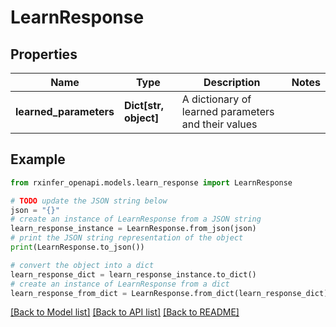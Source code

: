 # LearnResponse


## Properties

Name | Type | Description | Notes
------------ | ------------- | ------------- | -------------
**learned_parameters** | **Dict[str, object]** | A dictionary of learned parameters and their values | 

## Example

```python
from rxinfer_openapi.models.learn_response import LearnResponse

# TODO update the JSON string below
json = "{}"
# create an instance of LearnResponse from a JSON string
learn_response_instance = LearnResponse.from_json(json)
# print the JSON string representation of the object
print(LearnResponse.to_json())

# convert the object into a dict
learn_response_dict = learn_response_instance.to_dict()
# create an instance of LearnResponse from a dict
learn_response_from_dict = LearnResponse.from_dict(learn_response_dict)
```
[[Back to Model list]](../README.md#documentation-for-models) [[Back to API list]](../README.md#documentation-for-api-endpoints) [[Back to README]](../README.md)


